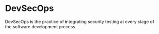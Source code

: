 # DevSecOps
DevSecOps is the practice of integrating security testing at every stage of the software development process.
